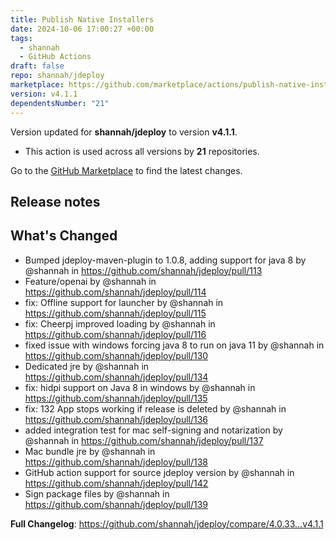 ```yaml
---
title: Publish Native Installers
date: 2024-10-06 17:00:27 +00:00
tags:
  - shannah
  - GitHub Actions
draft: false
repo: shannah/jdeploy
marketplace: https://github.com/marketplace/actions/publish-native-installers
version: v4.1.1
dependentsNumber: "21"
---
```



Version updated for **shannah/jdeploy** to version **v4.1.1**.
- This action is used across all versions by **21** repositories.

Go to the [GitHub Marketplace](https://github.com/marketplace/actions/publish-native-installers) to find the latest changes.

## Release notes

## What's Changed
* Bumped jdeploy-maven-plugin to 1.0.8, adding support for java 8 by @shannah in https://github.com/shannah/jdeploy/pull/113
* Feature/openai by @shannah in https://github.com/shannah/jdeploy/pull/114
* fix: Offline support for launcher by @shannah in https://github.com/shannah/jdeploy/pull/115
* fix: Cheerpj improved loading by @shannah in https://github.com/shannah/jdeploy/pull/116
* fixed issue with windows forcing java 8 to run on java 11 by @shannah in https://github.com/shannah/jdeploy/pull/130
* Dedicated jre by @shannah in https://github.com/shannah/jdeploy/pull/134
* fix: hidpi support on Java 8 in windows by @shannah in https://github.com/shannah/jdeploy/pull/135
* fix: 132 App stops working if release is deleted by @shannah in https://github.com/shannah/jdeploy/pull/136
* added integration test for mac self-signing and notarization by @shannah in https://github.com/shannah/jdeploy/pull/137
* Mac bundle jre by @shannah in https://github.com/shannah/jdeploy/pull/138
* GitHub action support for source jdeploy version by @shannah in https://github.com/shannah/jdeploy/pull/142
* Sign package files by @shannah in https://github.com/shannah/jdeploy/pull/139


**Full Changelog**: https://github.com/shannah/jdeploy/compare/4.0.33...v4.1.1

